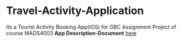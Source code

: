 # Travel-Activity-Application
Its a Tourist Activity Booking App(IOS) for GBC Assignment Project of course MADS4003
**App Description-Document** [here](https://drive.google.com/file/d/1VQiNq5Hp9Rt0Vwt-qNtPhoGRM39YvVsn/view?usp=sharing)
